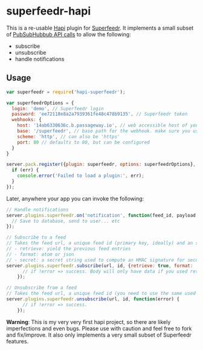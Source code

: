 superfeedr-hapi
===============

This is a re-usable [Hapi](http://hapijs.com/) plugin for [Superfeedr](https://superfeedr.com/). It implements a small subset of [PubSubHubbub API calls](http://documentation.superfeedr.com/subscribers.html#webhooks) to allow the following:
 * subscribe
 * unsubscribe
 * handle notifications

## Usage

```javascript
var superfeedr = require('hapi-superfeedr');

var superfeedrOptions = {
  login: 'demo', // Superfeedr login
  password: 'ee72118e8a2a7939361fe48c478b9135', // Superfeedr token
  webhooks: {
    host: '14ab6330636c.b.passageway.io', // web accessible host of your application
    base: '/superfeedr', // base path for the webhook. make sure you use a unique base path to avoid route conflicts
    scheme: 'http', // can also be 'https'
    port: 80 // defaults to 80, but can be configured 
  }
}

server.pack.register({plugin: superfeedr, options: superfeedrOptions},  function(err) {
  if (err) {
    console.error('Failed to load a plugin:', err);
  }
});
```

Later, anywhere your app you can invoke the following:

```javascript
// Handle notifications
server.plugins.superfeedr.on('notification', function(feed_id, payload, url, request) {
  // Save to database, send to user... etc
});
```

```javascript
// Subscribe to a feed
// Takes the feed url, a unique feed id (primary key, ideally) and an set of options:
// - retrieve: yield the previous feed entries
// - format: atom or json
// - secret: a secret string used to compute an HMAC signature for secure notifications. (not implemented by this plugin, you'll have to handle it yourself)
server.plugins.superfeedr.subscribe(url, id, {retrieve: true, format: 'atom', 'secret': 'xxxx'}, function(error, body) {
      // if !error => success. Body will only have data if you used retrieve to subscribe   
    });
```

```javascript
// Unsubscribe from a feed
// Takes the feed url, a unique feed id (you need to use the same used for subscription)
server.plugins.superfeedr.unsubscribe(url, id, function(error) {
      // if !error => success.  
    });
```



**Warning**: This is my very very first hapi project, so there are likely imperfections and even bugs. Please use with caution and feel free to fork and fix/improve. It also only implements a very small subset of Superfeedr features.